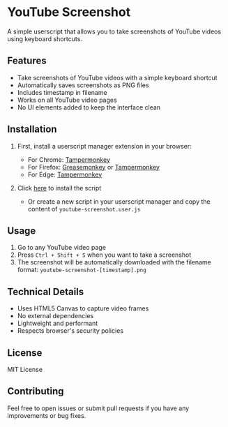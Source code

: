 # YouTube Screenshot

A simple userscript that allows you to take screenshots of YouTube videos using keyboard shortcuts.

## Features

- Take screenshots of YouTube videos with a simple keyboard shortcut
- Automatically saves screenshots as PNG files
- Includes timestamp in filename
- Works on all YouTube video pages
- No UI elements added to keep the interface clean

## Installation

1. First, install a userscript manager extension in your browser:
   - For Chrome: [Tampermonkey](https://chrome.google.com/webstore/detail/tampermonkey/dhdgffkkebhmkfjojejmpbldmpobfkfo)
   - For Firefox: [Greasemonkey](https://addons.mozilla.org/en-US/firefox/addon/greasemonkey/) or [Tampermonkey](https://addons.mozilla.org/en-US/firefox/addon/tampermonkey/)
   - For Edge: [Tampermonkey](https://microsoftedge.microsoft.com/addons/detail/tampermonkey/iikmkjmpaadaobahmlepeloendndfphd)

2. Click [here](youtube-screenshot.user.js) to install the script
   - Or create a new script in your userscript manager and copy the content of `youtube-screenshot.user.js`

## Usage

1. Go to any YouTube video page
2. Press `Ctrl + Shift + S` when you want to take a screenshot
3. The screenshot will be automatically downloaded with the filename format: `youtube-screenshot-[timestamp].png`

## Technical Details

- Uses HTML5 Canvas to capture video frames
- No external dependencies
- Lightweight and performant
- Respects browser's security policies

## License

MIT License


## Contributing

Feel free to open issues or submit pull requests if you have any improvements or bug fixes. 